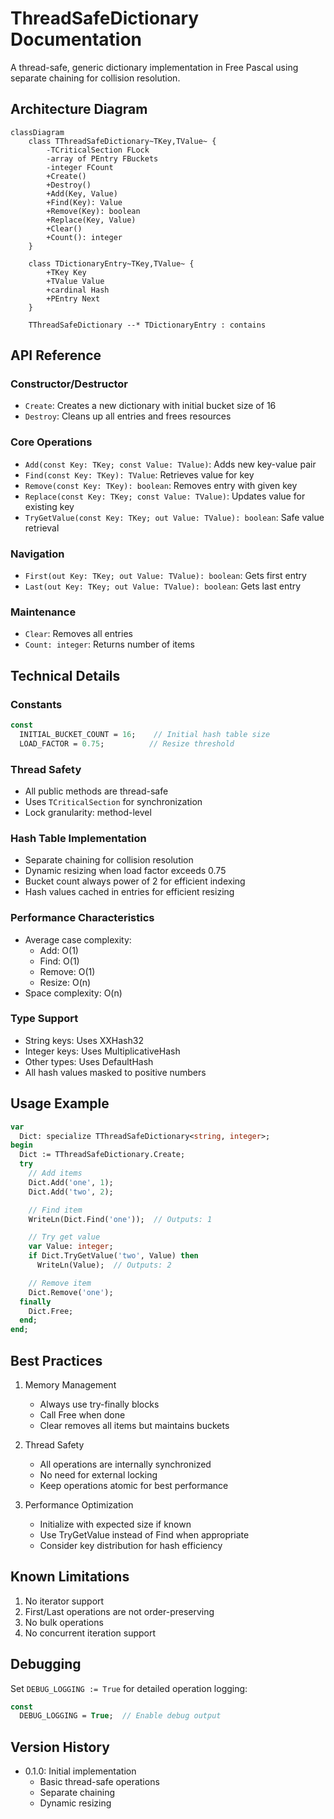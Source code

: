 # ThreadSafeDictionary Documentation

A thread-safe, generic dictionary implementation in Free Pascal using separate chaining for collision resolution.

## Architecture Diagram

```mermaid
classDiagram
    class TThreadSafeDictionary~TKey,TValue~ {
        -TCriticalSection FLock
        -array of PEntry FBuckets
        -integer FCount
        +Create()
        +Destroy()
        +Add(Key, Value)
        +Find(Key): Value
        +Remove(Key): boolean
        +Replace(Key, Value)
        +Clear()
        +Count(): integer
    }
    
    class TDictionaryEntry~TKey,TValue~ {
        +TKey Key
        +TValue Value
        +cardinal Hash
        +PEntry Next
    }

    TThreadSafeDictionary --* TDictionaryEntry : contains
```

## API Reference

### Constructor/Destructor
- `Create`: Creates a new dictionary with initial bucket size of 16
- `Destroy`: Cleans up all entries and frees resources

### Core Operations
- `Add(const Key: TKey; const Value: TValue)`: Adds new key-value pair
- `Find(const Key: TKey): TValue`: Retrieves value for key
- `Remove(const Key: TKey): boolean`: Removes entry with given key
- `Replace(const Key: TKey; const Value: TValue)`: Updates value for existing key
- `TryGetValue(const Key: TKey; out Value: TValue): boolean`: Safe value retrieval

### Navigation
- `First(out Key: TKey; out Value: TValue): boolean`: Gets first entry
- `Last(out Key: TKey; out Value: TValue): boolean`: Gets last entry

### Maintenance
- `Clear`: Removes all entries
- `Count: integer`: Returns number of items

## Technical Details

### Constants
```pascal
const
  INITIAL_BUCKET_COUNT = 16;    // Initial hash table size
  LOAD_FACTOR = 0.75;          // Resize threshold
```

### Thread Safety
- All public methods are thread-safe
- Uses `TCriticalSection` for synchronization
- Lock granularity: method-level

### Hash Table Implementation
- Separate chaining for collision resolution
- Dynamic resizing when load factor exceeds 0.75
- Bucket count always power of 2 for efficient indexing
- Hash values cached in entries for efficient resizing

### Performance Characteristics
- Average case complexity:
  - Add: O(1)
  - Find: O(1)
  - Remove: O(1)
  - Resize: O(n)
- Space complexity: O(n)

### Type Support
- String keys: Uses XXHash32
- Integer keys: Uses MultiplicativeHash
- Other types: Uses DefaultHash
- All hash values masked to positive numbers

## Usage Example

```pascal
var
  Dict: specialize TThreadSafeDictionary<string, integer>;
begin
  Dict := TThreadSafeDictionary.Create;
  try
    // Add items
    Dict.Add('one', 1);
    Dict.Add('two', 2);

    // Find item
    WriteLn(Dict.Find('one'));  // Outputs: 1

    // Try get value
    var Value: integer;
    if Dict.TryGetValue('two', Value) then
      WriteLn(Value);  // Outputs: 2

    // Remove item
    Dict.Remove('one');
  finally
    Dict.Free;
  end;
end;
```

## Best Practices

1. Memory Management
   - Always use try-finally blocks
   - Call Free when done
   - Clear removes all items but maintains buckets

2. Thread Safety
   - All operations are internally synchronized
   - No need for external locking
   - Keep operations atomic for best performance

3. Performance Optimization
   - Initialize with expected size if known
   - Use TryGetValue instead of Find when appropriate
   - Consider key distribution for hash efficiency

## Known Limitations

1. No iterator support
2. First/Last operations are not order-preserving
3. No bulk operations
4. No concurrent iteration support

## Debugging

Set `DEBUG_LOGGING := True` for detailed operation logging:
```pascal
const
  DEBUG_LOGGING = True;  // Enable debug output
```

## Version History

- 0.1.0: Initial implementation
  - Basic thread-safe operations
  - Separate chaining
  - Dynamic resizing